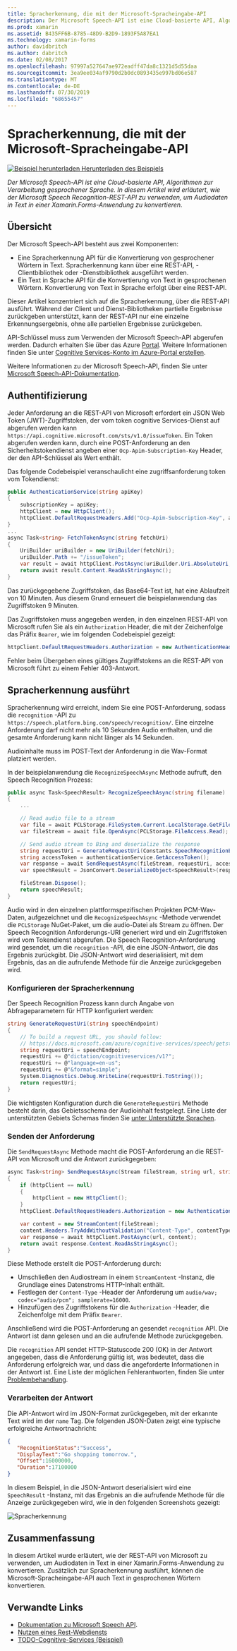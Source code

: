```yaml
---
title: Spracherkennung, die mit der Microsoft-Spracheingabe-API
description: Der Microsoft Speech-API ist eine Cloud-basierte API, Algorithmen zur Verarbeitung gesprochener Sprache. In diesem Artikel wird erläutert, wie der Microsoft Speech Recognition-REST-API zu verwenden, um Audiodaten in Text in einer Xamarin.Forms-Anwendung zu konvertieren.
ms.prod: xamarin
ms.assetid: B435FF6B-8785-48D9-B2D9-1893F5A87EA1
ms.technology: xamarin-forms
author: davidbritch
ms.author: dabritch
ms.date: 02/08/2017
ms.openlocfilehash: 97997a527647ae972eadff47da8c1321d5d55daa
ms.sourcegitcommit: 3ea9ee034af9790d2b0dc0893435e997bd06e587
ms.translationtype: MT
ms.contentlocale: de-DE
ms.lasthandoff: 07/30/2019
ms.locfileid: "68655457"
---
```

# <a name="speech-recognition-using-the-microsoft-speech-api"></a>Spracherkennung, die mit der Microsoft-Spracheingabe-API

[![Beispiel herunterladen](~/media/shared/download.png) Herunterladen des Beispiels](https://docs.microsoft.com/samples/xamarin/xamarin-forms-samples/webservices-todocognitiveservices)

_Der Microsoft Speech-API ist eine Cloud-basierte API, Algorithmen zur Verarbeitung gesprochener Sprache. In diesem Artikel wird erläutert, wie der Microsoft Speech Recognition-REST-API zu verwenden, um Audiodaten in Text in einer Xamarin.Forms-Anwendung zu konvertieren._

## <a name="overview"></a>Übersicht

Der Microsoft Speech-API besteht aus zwei Komponenten:

- Eine Spracherkennung API für die Konvertierung von gesprochener Wörtern in Text. Spracherkennung kann über eine REST-API, -Clientbibliothek oder -Dienstbibliothek ausgeführt werden.
- Ein Text in Sprache API für die Konvertierung von Text in gesprochenen Wörtern. Konvertierung von Text in Sprache erfolgt über eine REST-API.

Dieser Artikel konzentriert sich auf die Spracherkennung, über die REST-API ausführt. Während der Client und Dienst-Bibliotheken partielle Ergebnisse zurückgeben unterstützt, kann der REST-API nur eine einzelne Erkennungsergebnis, ohne alle partiellen Ergebnisse zurückgeben.

API-Schlüssel muss zum Verwenden der Microsoft Speech-API abgerufen werden. Dadurch erhalten Sie über das Azure [Portal](https://portal.azure.com/). Weitere Informationen finden Sie unter [Cognitive Services-Konto im Azure-Portal erstellen](/azure/cognitive-services/cognitive-services-apis-create-account).

Weitere Informationen zu der Microsoft Speech-API, finden Sie unter [Microsoft Speech-API-Dokumentation](/azure/cognitive-services/speech/home/).

## <a name="authentication"></a>Authentifizierung

Jeder Anforderung an die REST-API von Microsoft erfordert ein JSON Web Token (JWT)-Zugriffstoken, der vom token cognitive Services-Dienst auf abgerufen werden kann `https://api.cognitive.microsoft.com/sts/v1.0/issueToken`. Ein Token abgerufen werden kann, durch eine POST-Anforderung an den Sicherheitstokendienst angeben einer `Ocp-Apim-Subscription-Key` Header, der den API-Schlüssel als Wert enthält.

Das folgende Codebeispiel veranschaulicht eine zugriffsanforderung token vom Tokendienst:

```csharp
public AuthenticationService(string apiKey)
{
    subscriptionKey = apiKey;
    httpClient = new HttpClient();
    httpClient.DefaultRequestHeaders.Add("Ocp-Apim-Subscription-Key", apiKey);
}
...
async Task<string> FetchTokenAsync(string fetchUri)
{
    UriBuilder uriBuilder = new UriBuilder(fetchUri);
    uriBuilder.Path += "/issueToken";
    var result = await httpClient.PostAsync(uriBuilder.Uri.AbsoluteUri, null);
    return await result.Content.ReadAsStringAsync();
}
```

Das zurückgegebene Zugriffstoken, das Base64-Text ist, hat eine Ablaufzeit von 10 Minuten. Aus diesem Grund erneuert die beispielanwendung das Zugriffstoken 9 Minuten.

Das Zugriffstoken muss angegeben werden, in den einzelnen REST-API von Microsoft rufen Sie als ein `Authorization` Header, die mit der Zeichenfolge das Präfix `Bearer`, wie im folgenden Codebeispiel gezeigt:

```csharp
httpClient.DefaultRequestHeaders.Authorization = new AuthenticationHeaderValue("Bearer", bearerToken);
```

Fehler beim Übergeben eines gültiges Zugriffstokens an die REST-API von Microsoft führt zu einem Fehler 403-Antwort.

## <a name="performing-speech-recognition"></a>Spracherkennung ausführt

Spracherkennung wird erreicht, indem Sie eine POST-Anforderung, sodass die `recognition` -API zu `https://speech.platform.bing.com/speech/recognition/`. Eine einzelne Anforderung darf nicht mehr als 10 Sekunden Audio enthalten, und die gesamte Anforderung kann nicht länger als 14 Sekunden.

Audioinhalte muss im POST-Text der Anforderung in die Wav-Format platziert werden.

In der beispielanwendung die `RecognizeSpeechAsync` Methode aufruft, den Speech Recognition Prozess:

```csharp
public async Task<SpeechResult> RecognizeSpeechAsync(string filename)
{
    ...

    // Read audio file to a stream
    var file = await PCLStorage.FileSystem.Current.LocalStorage.GetFileAsync(filename);
    var fileStream = await file.OpenAsync(PCLStorage.FileAccess.Read);

    // Send audio stream to Bing and deserialize the response
    string requestUri = GenerateRequestUri(Constants.SpeechRecognitionEndpoint);
    string accessToken = authenticationService.GetAccessToken();
    var response = await SendRequestAsync(fileStream, requestUri, accessToken, Constants.AudioContentType);
    var speechResult = JsonConvert.DeserializeObject<SpeechResult>(response);

    fileStream.Dispose();
    return speechResult;
}
```

Audio wird in den einzelnen plattformspezifischen Projekten PCM-Wav-Daten, aufgezeichnet und die `RecognizeSpeechAsync` -Methode verwendet die `PCLStorage` NuGet-Paket, um die audio-Datei als Stream zu öffnen. Der Speech Recognition Anforderungs-URI generiert wird und ein Zugriffstoken wird vom Tokendienst abgerufen. Die Speech Recognition-Anforderung wird gesendet, um die `recognition` -API, die eine JSON-Antwort, die das Ergebnis zurückgibt. Die JSON-Antwort wird deserialisiert, mit dem Ergebnis, das an die aufrufende Methode für die Anzeige zurückgegeben wird.

### <a name="configuring-speech-recognition"></a>Konfigurieren der Spracherkennung

Der Speech Recognition Prozess kann durch Angabe von Abfrageparametern für HTTP konfiguriert werden:

```csharp
string GenerateRequestUri(string speechEndpoint)
{
    // To build a request URL, you should follow:
    // https://docs.microsoft.com/azure/cognitive-services/speech/getstarted/getstartedrest
    string requestUri = speechEndpoint;
    requestUri += @"dictation/cognitiveservices/v1?";
    requestUri += @"language=en-us";
    requestUri += @"&format=simple";
    System.Diagnostics.Debug.WriteLine(requestUri.ToString());
    return requestUri;
}
```

Die wichtigsten Konfiguration durch die `GenerateRequestUri` Methode besteht darin, das Gebietsschema der Audioinhalt festgelegt. Eine Liste der unterstützten Gebiets Schemas finden Sie [unter Unterstützte Sprachen](/azure/cognitive-services/speech/api-reference-rest/supportedlanguages/).

### <a name="sending-the-request"></a>Senden der Anforderung

Die `SendRequestAsync` Methode macht die POST-Anforderung an die REST-API von Microsoft und die Antwort zurückgegeben:

```csharp
async Task<string> SendRequestAsync(Stream fileStream, string url, string bearerToken, string contentType)
{
    if (httpClient == null)
    {
        httpClient = new HttpClient();
    }
    httpClient.DefaultRequestHeaders.Authorization = new AuthenticationHeaderValue("Bearer", bearerToken);

    var content = new StreamContent(fileStream);
    content.Headers.TryAddWithoutValidation("Content-Type", contentType);
    var response = await httpClient.PostAsync(url, content);
    return await response.Content.ReadAsStringAsync();
}
```

Diese Methode erstellt die POST-Anforderung durch:

- Umschließen den Audiostream in einem `StreamContent` -Instanz, die Grundlage eines Datenstroms HTTP-Inhalt enthält.
- Festlegen der `Content-Type` -Header der Anforderung um `audio/wav; codec="audio/pcm"; samplerate=16000`.
- Hinzufügen des Zugriffstokens für die `Authorization` -Header, die Zeichenfolge mit dem Präfix `Bearer`.

Anschließend wird die POST-Anforderung an gesendet `recognition` API. Die Antwort ist dann gelesen und an die aufrufende Methode zurückgegeben.

Die `recognition` API sendet HTTP-Statuscode 200 (OK) in der Antwort angegeben, dass die Anforderung gültig ist, was bedeutet, dass die Anforderung erfolgreich war, und dass die angeforderte Informationen in der Antwort ist. Eine Liste der möglichen Fehlerantworten, finden Sie unter [Problembehandlung](/azure/cognitive-services/speech/troubleshooting).

### <a name="processing-the-response"></a>Verarbeiten der Antwort

Die API-Antwort wird im JSON-Format zurückgegeben, mit der erkannte Text wird im der `name` Tag. Die folgenden JSON-Daten zeigt eine typische erfolgreiche Antwortnachricht:

```json
{  
   "RecognitionStatus":"Success",
   "DisplayText":"Go shopping tomorrow.",
   "Offset":16000000,
   "Duration":17100000
}
```

In diesem Beispiel, in die JSON-Antwort deserialisiert wird eine `SpeechResult` -Instanz, mit das Ergebnis an die aufrufende Methode für die Anzeige zurückgegeben wird, wie in den folgenden Screenshots gezeigt:

![](speech-recognition-images/speech-recognition.png "Spracherkennung")

## <a name="summary"></a>Zusammenfassung

In diesem Artikel wurde erläutert, wie der REST-API von Microsoft zu verwenden, um Audiodaten in Text in einer Xamarin.Forms-Anwendung zu konvertieren. Zusätzlich zur Spracherkennung ausführt, können die Microsoft-Spracheingabe-API auch Text in gesprochenen Wörtern konvertieren.

## <a name="related-links"></a>Verwandte Links

- [Dokumentation zu Microsoft Speech API](/azure/cognitive-services/speech/home/).
- [Nutzen eines Rest-Webdiensts](~/xamarin-forms/data-cloud/web-services/rest.md)
- [TODO-Cognitive-Services (Beispiel)](https://docs.microsoft.com/samples/xamarin/xamarin-forms-samples/webservices-todocognitiveservices)
